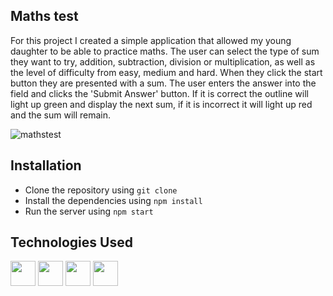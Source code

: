 ## Maths test

For this project I created a simple application that allowed my young daughter to be able to practice maths. The user can select the type of sum they want to try, addition, subtraction, division or multiplication, as well as the level of difficulty from easy, medium and hard. When they click the start button they are presented with a sum. The user enters the answer into the field and clicks the 'Submit Answer' button. If it is correct the outline will light up green and display the next sum, if it is incorrect it will light up red and the sum will remain.

![mathstest](https://github.com/EoghainOB/Maths_Test/assets/110406695/ac818584-23f0-4cd2-ad38-acd72accdf26)

## Installation
- Clone the repository using `git clone`
- Install the dependencies using `npm install`
- Run the server using `npm start`

## Technologies Used
<div>
    <img height=40 src="https://cdn.jsdelivr.net/gh/devicons/devicon/icons/javascript/javascript-original.svg"/>
    <img height=40 src="https://cdn.jsdelivr.net/gh/devicons/devicon/icons/typescript/typescript-original.svg"/>
    <img height=40 src="https://cdn.jsdelivr.net/gh/devicons/devicon/icons/nodejs/nodejs-original.svg" />
    <img height=40 src="https://cdn.jsdelivr.net/gh/devicons/devicon/icons/react/react-original.svg" />
</div>
